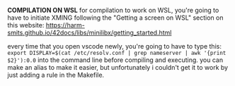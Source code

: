 **COMPILATION ON WSL**
for compilation to work on WSL, you're going to have to initiate XMING following the 
"Getting a screen on WSL" section on this website: https://harm-smits.github.io/42docs/libs/minilibx/getting_started.html

every time that you open vscode newly, you're going to have to type this:
`export DISPLAY=$(cat /etc/resolv.conf | grep nameserver | awk '{print $2}'):0.0`
into the command line before compiling and executing. 
you can make an alias to make it easier, but unfortunately i couldn't get it to work
by just adding a rule in the Makefile.